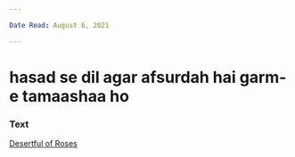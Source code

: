 ```yaml
---

Date Read: August 6, 2021

---
```


# hasad se dil agar afsurdah hai garm-e tamaashaa ho

### Text
[Desertful of Roses](http://www.columbia.edu/itc/mealac/pritchett/00ghalib/117/index_117.html)

